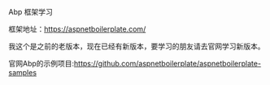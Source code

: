 
Abp 框架学习

框架地址：https://aspnetboilerplate.com/

 我这个是之前的老版本，现在已经有新版本，要学习的朋友请去官网学习新版本。
 
 
 官网Abp的示例项目:https://github.com/aspnetboilerplate/aspnetboilerplate-samples
